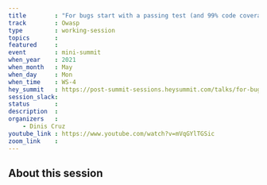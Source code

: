```yaml
---
title        : "For bugs start with a passing test (and 99% code coverage)"
track        : Owasp
type         : working-session
topics       :
featured     :
event        : mini-summit
when_year    : 2021
when_month   : May
when_day     : Mon
when_time    : WS-4
hey_summit   : https://post-summit-sessions.heysummit.com/talks/for-bugs-start-with-a-passing-test-and-99-code-coverage/
session_slack:
status       : 
description  :
organizers   :
    - Dinis Cruz
youtube_link : https://www.youtube.com/watch?v=mVqGYlTGSic
zoom_link    : 
---
```


## About this session

